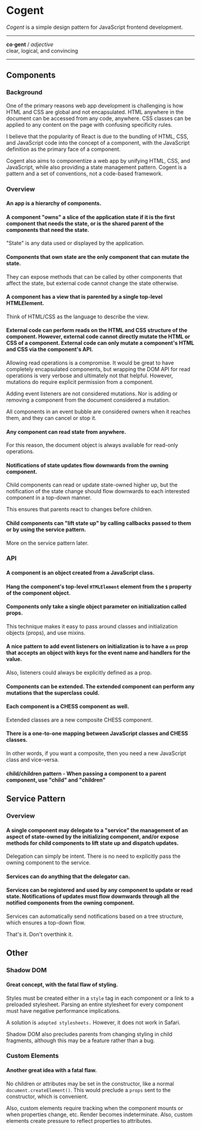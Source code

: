 # Cogent <!-- omit in toc -->

_Cogent_ is a simple design pattern for JavaScript frontend development.

---

**co·gent** / _adjective_<br>
clear, logical, and convincing

---

## Components

### Background

One of the primary reasons web app development is challenging is how HTML and CSS are global and not encapsulated. HTML anywhere in the document can be accessed from any code, anywhere. CSS classes can be applied to any content on the page with confusing specificity rules.

I believe that the popularity of React is due to the bundling of HTML, CSS, and JavaScript code into the concept of a component, with the JavaScript definition as the primary face of a component.

Cogent also aims to componentize a web app by unifying HTML, CSS, and JavaScript, while also providing a state management pattern. Cogent is a pattern and a set of conventions, not a code-based framework.

### Overview

#### An app is a hierarchy of components.

#### A component "owns" a slice of the application state if it is the first component that needs the state, or is the shared parent of the components that need the state.

"State" is any data used or displayed by the application.

#### Components that own state are the only component that can mutate the state.

They can expose methods that can be called by other components that affect the state, but external code cannot change the state otherwise.

#### A component has a view that is parented by a single top-level HTMLElement.

Think of HTML/CSS as the language to describe the view.

#### External code can perform reads on the HTML and CSS structure of the component. However, external code cannot directly mutate the HTML or CSS of a component. External code can only mutate a component's HTML and CSS via the component's API.

Allowing read operations is a compromise. It would be great to have completely encapsulated components, but wrapping the DOM API for read operations is very verbose and ultimately not that helpful. However, mutations do require explicit permission from a component.

Adding event listeners are not considered mutations. Nor is adding or removing a component from the document considered a mutation.

All components in an event bubble are considered owners when it reaches them, and they can cancel or stop it.

#### Any component can read state from anywhere.

For this reason, the document object is always available for read-only operations.

#### Notifications of state updates flow downwards from the owning component.

Child components can read or update state-owned higher up, but the notification of the state change should flow downwards to each interested component in a top-down manner.

This ensures that parents react to changes before children.

#### Child components can "lift state up" by calling callbacks passed to them or by using the service pattern.

More on the service pattern later.

### API

#### A component is an object created from a JavaScript class.

#### Hang the component's top-level `HTMLElement` element from the `$` property of the component object.

#### Components only take a single object parameter on initialization called props.

This technique makes it easy to pass around classes and initialization objects (props), and use mixins.

#### A nice pattern to add event listeners on initialization is to have a `on` prop that accepts an object with keys for the event name and handlers for the value.

Also, listeners could always be explicitly defined as a prop.

#### Components can be extended. The extended component can perform any mutations that the superclass could.

#### Each component is a CHESS component as well.

Extended classes are a new composite CHESS component.

#### There is a one-to-one mapping between JavaScript classes and CHESS classes.

In other words, if you want a composite, then you need a new JavaScript class and vice-versa.

#### child/children pattern - When passing a component to a parent component, use "child" and "children"

## Service Pattern

### Overview

#### A single component may delegate to a "service" the management of an aspect of state-owned by the initializing component, and/or expose methods for child components to lift state up and dispatch updates.

Delegation can simply be intent. There is no need to explicitly pass the owning component to the service.

#### Services can do anything that the delegator can.

#### Services can be registered and used by any component to update or read state. Notifications of updates must flow downwards through all the notified components from the owning component.

Services can automatically send notifications based on a tree structure, which ensures a top-down flow.

That's it. Don't overthink it.

## Other

### Shadow DOM

#### Great concept, with the fatal flaw of styling.

Styles must be created either in a `style` tag in each component or a link to a preloaded stylesheet. Parsing an entire stylesheet for every component must have negative performance implications.

A solution is `adopted stylesheets.` However, it does not work in Safari.

Shadow DOM also precludes parents from changing styling in child fragments, although this may be a feature rather than a bug.

### Custom Elements

#### Another great idea with a fatal flaw.

No children or attributes may be set in the constructor, like a normal `document.createElement()`. This would preclude a `props` sent to the constructor, which is convenient.

Also, custom elements require tracking when the component mounts or when properties change, etc. Render becomes indeterminate. Also, custom elements create pressure to reflect properties to attributes.
